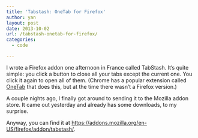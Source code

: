 ```yaml
---
title: 'Tabstash: OneTab for Firefox'
author: yan
layout: post
date: 2013-10-02
url: /tabstash-onetab-for-firefox/
categories:
  - code

---
```

I wrote a Firefox addon one afternoon in France called TabStash. It&#8217;s quite simple: you click a button to close all your tabs except the current one. You click it again to open all of them. (Chrome has a popular extension called [OneTab][1] that does this, but at the time there wasn&#8217;t a Firefox version.)

A couple nights ago, I finally got around to sending it to the Mozilla addon store. It came out yesterday and already has some downloads, to my surprise.

Anyway, you can find it at <https://addons.mozilla.org/en-US/firefox/addon/tabstash/>.

 [1]: http://one-tab.com
